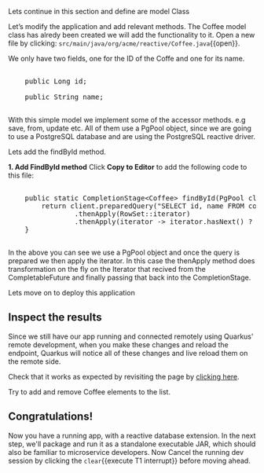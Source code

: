 Lets continue in this section and define are model Class

Let’s modify the application and add relevant methods. The Coffee model class has alredy been created we will add the functionality to it.
Open a new file by clicking: `src/main/java/org/acme/reactive/Coffee.java`{{open}}.

We only have two fields, one for the ID of the Coffe and one for its name.
<pre>

    public Long id;

    public String name;

</pre>

With this simple model we implement some of the accessor methods. e.g save, from, update etc. All of them use a PgPool object, since we are going to use a PostgreSQL database and are using the PostgreSQL reactive driver.

Lets add the findById method.

**1. Add FindById method**
Click **Copy to Editor** to add the following code to this file:

<pre class="file" data-filename="src/main/java/org/acme/reactive/Coffee.java" data-target="insert" data-marker=" // TODO FindById">

    public static CompletionStage&lt;Coffee&gt; findById(PgPool client, Long id) {
        return client.preparedQuery("SELECT id, name FROM coffee WHERE id = $1", Tuple.of(id))
                .thenApply(RowSet::iterator)
                .thenApply(iterator -> iterator.hasNext() ? from(iterator.next()) : null);
    }

</pre>

In the above you can see we use a PgPool object and once the query is prepared we then apply the iterator. In this case the thenApply method does transformation on the fly on the Iterator that recived from the CompletableFuture and finally passing that back into the CompletionStage.

Lets move on to deploy this application

## Inspect the results

Since we still have our app running and connected remotely using Quarkus' remote development, when you make these changes and reload the endpoint, Quarkus will notice all of these changes and live reload them on the remote side.

Check that it works as expected by revisiting the page by [clicking here](https://[[CLIENT_SUBDOMAIN]]-8080-[[KATACODA_HOST]].environments.katacoda.com/).

Try to add and remove Coffee elements to the list.

## Congratulations!

Now you have a running app, with a reactive database extension.
In the next step, we'll package and run it as a standalone executable JAR, which should also be familiar to microservice developers.
Now Cancel the running dev session by clicking the `clear`{{execute T1 interrupt}} before moving ahead.